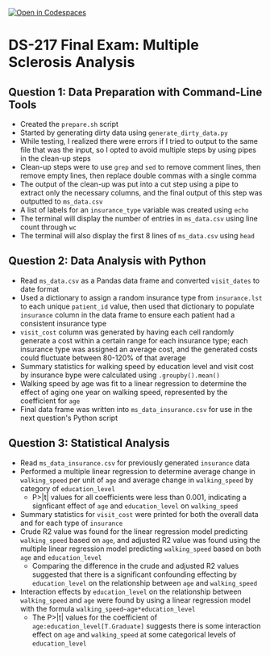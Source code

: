 [![Open in Codespaces](https://classroom.github.com/assets/launch-codespace-2972f46106e565e64193e422d61a12cf1da4916b45550586e14ef0a7c637dd04.svg)](https://classroom.github.com/open-in-codespaces?assignment_repo_id=16987533)
# DS-217 Final Exam: Multiple Sclerosis Analysis

## Question 1: Data Preparation with Command-Line Tools
- Created the `prepare.sh` script
- Started by generating dirty data using `generate_dirty_data.py`
- While testing, I realized there were errors if I tried to output to the same file that was the input, so I opted to avoid multiple steps by using pipes in the clean-up steps
- Clean-up steps were to use `grep` and `sed` to remove comment lines, then remove empty lines, then replace double commas with a single comma
- The output of the clean-up was put into a cut step using a pipe to extract only the necessary columns, and the final output of this step was outputted to `ms_data.csv`
- A list of labels for an `insurance_type` variable was created using `echo`
- The terminal will display the number of entries in `ms_data.csv` using line count through `wc`
- The terminal will also display the first 8 lines of `ms_data.csv` using `head`

## Question 2: Data Analysis with Python
- Read `ms_data.csv` as a Pandas data frame and converted `visit_dates` to date format
- Used a dictionary to assign a random insurance type from `insurance.lst` to each unique `patient_id` value, then used that dictionary to populate `insurance` column in the data frame to ensure each patient had a consistent insurance type
- `visit_cost` column was generated by having each cell randomly generate a cost within a certain range for each insurance type; each insurance type was assigned an average cost, and the generated costs could fluctuate between 80-120% of that average
- Summary statistics for walking speed by education level and visit cost by insurance bype were calculated using `.groupby().mean()`
- Walking speed by age was fit to a linear regression to determine the effect of aging one year on walking speed, represented by the coefficient for `age`
- Final data frame was written into `ms_data_insurance.csv` for use in the next question's Python script

## Question 3: Statistical Analysis
- Read `ms_data_insurance.csv` for previously generated `insurance` data
- Performed a multiple linear regression to determine average change in `walking_speed` per unit of `age` and average change in `walking_speed` by category of `education_level`
    - P>|t| values for all coefficients were less than 0.001, indicating a signficant effect of `age` and `education_level` on `walking_speed`
- Summary statistics for `visit_cost` were printed for both the overall data and for each type of `insurance`
- Crude R2 value was found for the linear regression model predicting `walking_speed` based on `age`, and adjusted R2 value was found using the multiple linear regression model predicting `walking_speed` based on both `age` and `education_level`
    - Comparing the difference in the crude and adjusted R2 values suggested that there is a significant confounding effecting by `education_level` on the relationship between `age` and `walking_speed`
- Interaction effects by `education_level` on the relationship between `walking_speed` and `age` were found by using a linear regression model with the formula `walking_speed~age*education_level`
    - The P>|t| values for the coefficient of `age:education_level[T.Graduate]` suggests there is some interaction effect on `age` and `walking_speed` at some categorical levels of `education_level`